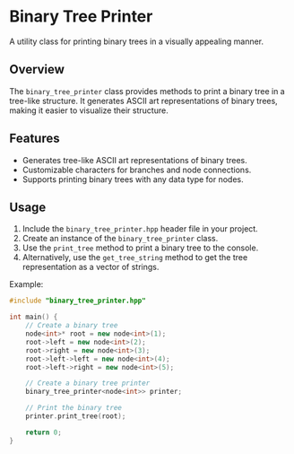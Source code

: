 # Binary Tree Printer

A utility class for printing binary trees in a visually appealing manner.

## Overview

The `binary_tree_printer` class provides methods to print a binary tree in a tree-like structure. It generates ASCII art representations of binary trees, making it easier to visualize their structure.

## Features

- Generates tree-like ASCII art representations of binary trees.
- Customizable characters for branches and node connections.
- Supports printing binary trees with any data type for nodes.

## Usage

1. Include the `binary_tree_printer.hpp` header file in your project.
2. Create an instance of the `binary_tree_printer` class.
3. Use the `print_tree` method to print a binary tree to the console.
4. Alternatively, use the `get_tree_string` method to get the tree representation as a vector of strings.

Example:

```cpp
#include "binary_tree_printer.hpp"

int main() {
    // Create a binary tree
    node<int>* root = new node<int>(1);
    root->left = new node<int>(2);
    root->right = new node<int>(3);
    root->left->left = new node<int>(4);
    root->left->right = new node<int>(5);

    // Create a binary tree printer
    binary_tree_printer<node<int>> printer;

    // Print the binary tree
    printer.print_tree(root);

    return 0;
}
